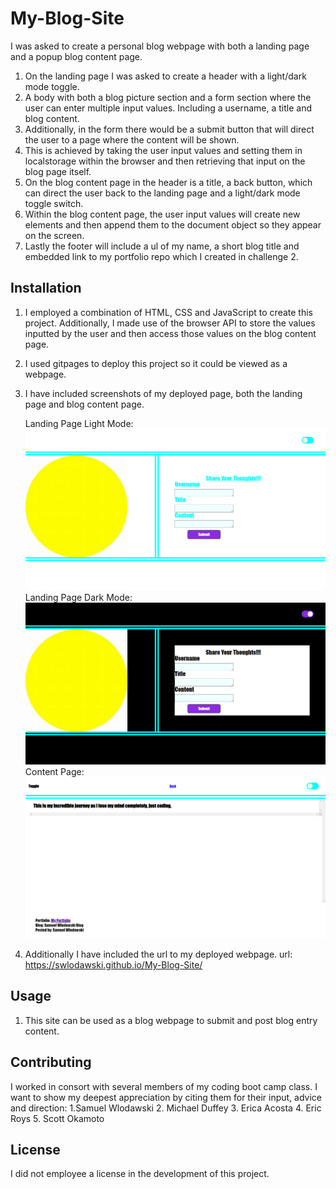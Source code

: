 # My-Blog-Site

I was asked to create a personal blog webpage with both a landing page and a popup blog content page. 
  1. On the landing page I was asked to create a header with a light/dark mode toggle.
  2. A body with both a blog picture section and a form section where the user can 
      enter multiple input values. Including a username, a title and blog content. 
  3. Additionally, in the form there would be a submit button that will direct the user
      to a page where the content will be shown.
  4. This is achieved by taking the user input values and setting them in 
      localstorage within the browser and then retrieving that input on the blog page 
      itself.
 5. On the blog content page in the header is a title, a back button, which can direct 
      the user back to the landing page and a light/dark mode toggle switch.
 6. Within the blog content page, the user input values will create new elements and 
      then append them to the document object so they appear on the screen.
 7. Lastly the footer will include a ul of my name, a short blog title and embedded 
      link to my portfolio repo which I created in challenge 2.


## Installation

1. I employed a combination of HTML, CSS and JavaScript to create this project. 
   Additionally, I made use of the browser API to store the values inputted by the user 
   and then access those values on the blog content page.
2. I used gitpages to deploy this project so it could be viewed as a webpage.
3. I have included screenshots of my deployed page, both the landing page and blog 
   content page.
   
   Landing Page Light Mode: ![alt text](image.png)
   Landing Page Dark Mode: ![alt text](image-2.png)
   Content Page: ![alt text](image-1.png)
4. Additionally I have included the url to my deployed webpage. url: https://swlodawski.github.io/My-Blog-Site/


## Usage
1. This site can be used as a blog webpage to submit and post blog entry content.


## Contributing

I worked in consort with several members of my coding boot camp class. I want to show my 
  deepest appreciation by citing them for their input, advice and direction:
     1.Samuel Wlodawski
     2. Michael Duffey
     3. Erica Acosta
     4. Eric Roys
     5. Scott Okamoto

## License
I did not employee a license in the development of this project.
